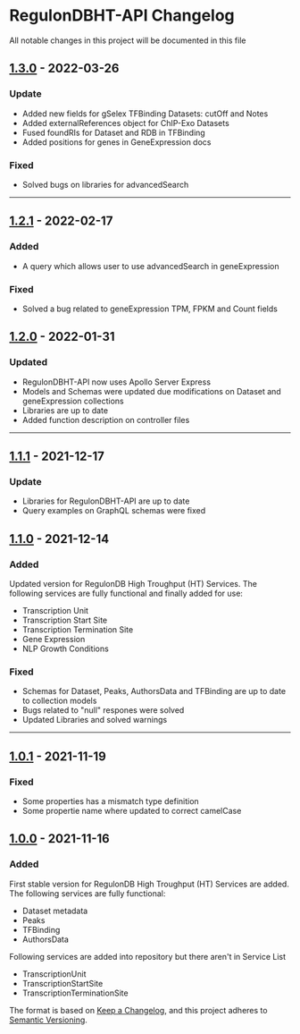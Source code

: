# RegulonDBHT-API Changelog

All notable changes in this project will be documented in this file

## [1.3.0](https://github.com/regulondbunam/RegulonDBHT-API/releases/tag/1.3.0) - 2022-03-26

### Update
- Added new fields for gSelex TFBinding Datasets: cutOff and Notes
- Added externalReferences object for ChIP-Exo Datasets
- Fused foundRIs for Dataset and RDB in TFBinding
- Added positions for genes in GeneExpression docs

### Fixed
- Solved bugs on libraries for advancedSearch

---

## [1.2.1](https://github.com/regulondbunam/RegulonDBHT-API/releases/tag/1.2.1) - 2022-02-17

### Added
- A query which allows user to use advancedSearch in geneExpression

### Fixed
- Solved a bug related to geneExpression TPM, FPKM and Count fields

## [1.2.0](https://github.com/regulondbunam/RegulonDBHT-API/releases/tag/1.2.0) - 2022-01-31

### Updated
- RegulonDBHT-API now uses Apollo Server Express
- Models and Schemas were updated due modifications on Dataset and geneExpression collections
- Libraries are up to date
- Added function description on controller files

---

## [1.1.1](https://github.com/regulondbunam/RegulonDBHT-API/releases/tag/1.1.1) - 2021-12-17

### Update
- Libraries for RegulonDBHT-API are up to date
- Query examples on GraphQL schemas were fixed

## [1.1.0](https://github.com/regulondbunam/RegulonDBHT-API/releases/tag/1.1.0) - 2021-12-14

### Added

Updated version for RegulonDB High Troughput (HT) Services. The following services are fully functional and finally added for use:
- Transcription Unit
- Transcription Start Site
- Transcription Termination Site
- Gene Expression
- NLP Growth Conditions

### Fixed
- Schemas for Dataset, Peaks, AuthorsData and TFBinding are up to date to collection models
- Bugs related to "null" respones were solved
- Updated Libraries and solved warnings

---


## [1.0.1](https://github.com/regulondbunam/RegulonDBHT-API/releases/tag/1.0.1) - 2021-11-19

### Fixed
- Some properties has a mismatch type definition
- Some propertie name where updated to correct camelCase

## [1.0.0](https://github.com/regulondbunam/RegulonDBHT-API/releases/tag/1.0.0-beta) - 2021-11-16

### Added

First stable version for RegulonDB High Troughput (HT) Services are added. The following services are fully functional:
- Dataset metadata
- Peaks
- TFBinding
- AuthorsData

Following services are added into repository but there aren't in Service List
- TranscriptionUnit
- TranscriptionStartSite
- TranscriptionTerminationSite


The format is based on [Keep a Changelog](https://keepachangelog.com/en/1.0.0/), and this project adheres to [Semantic Versioning](https://semver.org/spec/v2.0.0.html).